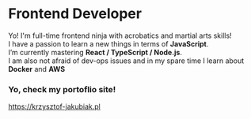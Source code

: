 # Frontend Developer

Yo! I'm full-time frontend ninja with acrobatics and martial arts skills!   
I have a passion to learn a new things in terms of **JavaScript**.   
I’m currently mastering **React / TypeScript / Node.js**.<br>
I am also not afraid of dev-ops issues and in my spare time I learn about **Docker** and **AWS**


### Yo, check my portoflio site!

https://krzysztof-jakubiak.pl


<!--
**kj-ninja/kj-ninja** is a ✨ _special_ ✨ repository because its `README.md` (this file) appears on your GitHub profile.

Here are some ideas to get you started:

- 🔭 I’m currently working on ...
- 🌱 I’m currently learning ...
- 👯 I’m looking to collaborate on ...
- 🤔 I’m looking for help with ...
- 💬 Ask me about ...
- 📫 How to reach me: ...
- 😄 Pronouns: ...
- ⚡ Fun fact: ...
-->
